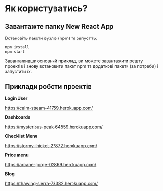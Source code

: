 # Як користуватись?

## Завантажте папку New React App
Встановіть пакети вузлів (npm) та запустіть:

```sh
npm install
npm start
```

Завантаживши основний приклад,
ви можете завантажити решту проектів і знову встановити пакет npm та додаткові пакети (за потреби) і запустити їх.

## Приклади роботи проектів

**Login User**

https://calm-stream-41759.herokuapp.com/

**Dashboards**

https://mysterious-peak-64559.herokuapp.com/

**Checklist Menu**

https://stormy-thicket-27872.herokuapp.com/

**Price menu**

https://arcane-gorge-02869.herokuapp.com/

**Blog**

https://thawing-sierra-78382.herokuapp.com/

